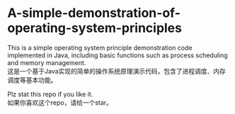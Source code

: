 # A-simple-demonstration-of-operating-system-principles

This is a simple operating system principle demonstration code implemented in Java, including basic functions such as process scheduling and memory management.  
这是一个基于Java实现的简单的操作系统原理演示代码，包含了进程调度、内存调度等基本功能。

Plz stat this repo if you like it.  
如果你喜欢这个repo，请给一个star。
